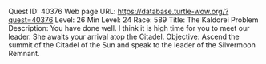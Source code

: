 Quest ID: 40376
Web page URL: https://database.turtle-wow.org/?quest=40376
Level: 26
Min Level: 24
Race: 589
Title: The Kaldorei Problem
Description: You have done well. I think it is high time for you to meet our leader. She awaits your arrival atop the Citadel.
Objective: Ascend the summit of the Citadel of the Sun and speak to the leader of the Silvermoon Remnant.
